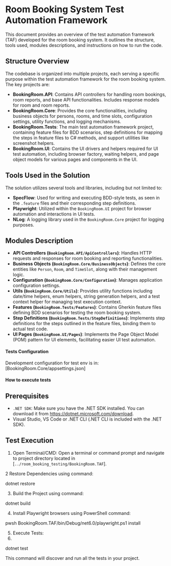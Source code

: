 # Room Booking System Test Automation Framework

This document provides an overview of the test automation framework (TAF) developed for the room booking system. It outlines the structure, tools used, modules descriptions, and instructions on how to run the code.

## Structure Overview

The codebase is organized into multiple projects, each serving a specific purpose within the test automation framework for the room booking system. The key projects are:

- **BookingRoom.API**: Contains API controllers for handling room bookings, room reports, and base API functionalities. Includes response models for room and room reports.
- **BookingRoom.Core**: Provides the core functionalities, including business objects for persons, rooms, and time slots, configuration settings, utility functions, and logging mechanisms.
- **BookingRoom.Tests**: The main test automation framework project, containing feature files for BDD scenarios, step definitions for mapping the steps in feature files to C# methods, and support utilities like screenshot helpers.
- **BookingRoom.UI**: Contains the UI drivers and helpers required for UI test automation, including browser factory, waiting helpers, and page object models for various pages and components in the UI.


## Tools Used in the Solution

The solution utilizes several tools and libraries, including but not limited to:

- **SpecFlow**: Used for writing and executing BDD-style tests, as seen in the `.feature` files and their corresponding step definitions.
- **Playwright**: Utilized within the `BookingRoom.UI` project for browser automation and interactions in UI tests.
- **NLog**: A logging library used in the `BookingRoom.Core` project for logging purposes.


## Modules Description

- **API Controllers (`BookingRoom.API/ApiControllers`)**: Handles HTTP requests and responses for room booking and reporting functionalities.
- **Business Objects (`BookingRoom.Core/BusinessObjects`)**: Defines the core entities like `Person`, `Room`, and `TimeSlot`, along with their management logic.
- **Configuration (`BookingRoom.Core/Configuration`)**: Manages application configuration settings.
- **Utils (`BookingRoom.Core/Utils`)**: Provides utility functions including date/time helpers, enum helpers, string generation helpers, and a test context helper for managing test execution context.
- **Features (`BookingRoom.Tests/Features`)**: Contains Gherkin feature files defining BDD scenarios for testing the room booking system.
- **Step Definitions (`BookingRoom.Tests/StepDefinitions`)**: Implements step definitions for the steps outlined in the feature files, binding them to actual test code.
- **UI Pages (`BookingRoom.UI/Pages`)**: Implements the Page Object Model (POM) pattern for UI elements, facilitating easier UI test automation.

#### Tests Configuration

Development configuration for test env is in: [BookingRoom.Core/appsettings.json]

#### How to execute tests 

## Prerequisites 

- `.NET SDK`: Make sure you have the .NET SDK installed. You can download it from https://dotnet.microsoft.com/download.
- Visual Studio, VS Code or .NET CLI (.NET CLI is included with the .NET SDK).

## Test Execution

1. Open Terminal/CMD: Open a terminal or command prompt and navigate to project directory located in [`../room_booking_testing/BookingRoom.TAF`].

2 Restore Dependencies using command:

dotnet restore

3. Build the Project using command:

dotnet build

4. Install Playwright browsers using PowerShell command: 

pwsh BookingRoom.TAF/bin/Debug/net6.0/playwright.ps1 install

5. Execute Tests:
1.
dotnet test

This command will discover and run all the tests in your project.